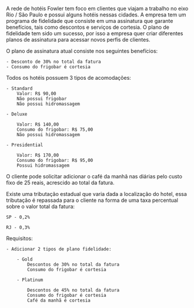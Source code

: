 A rede de hotéis Fowler tem foco em clientes que viajam a trabalho no eixo Rio / São Paulo e possui alguns hotéis nessas cidades. A empresa tem um programa de fidelidade que consiste em uma assinatura que garante benefícios, tais como descontos e serviços de cortesia. O plano de fidelidade tem sido um sucesso, por isso a empresa quer criar diferentes planos de assinatura para acessar novos perfis de clientes.

O plano de assinatura atual consiste nos seguintes benefícios:

	- Desconto de 30% no total da fatura
	- Consumo do frigobar é cortesia

Todos os hotéis possuem 3 tipos de acomodações:

	- Standard
		Valor: R$ 90,00
		Não possui frigobar
		Não possui hidromassagem

	- Deluxe

		Valor: R$ 140,00
		Consumo do frigobar: R$ 75,00
		Não possui hidromassagem

	- Presidential

		Valor: R$ 170,00
		Consumo do frigobar: R$ 95,00
		Possui hidromassagem

O cliente pode solicitar adicionar o café da manhã nas diárias pelo custo fixo de 25 reais, acrescido ao total da fatura.

Existe uma tributação estadual que varia dada a localização do hotel, essa tributação é repassada para o cliente na forma de uma taxa percentual sobre o valor total da fatura:

	SP - 0,2%

	RJ - 0,3%


Requisitos:

	- Adicionar 2 tipos de plano fidelidade:

		- Gold
			Descontos de 30% no total da fatura
			Consumo do frigobar é cortesia

		- Platinum

			Descontos de 45% no total da fatura
			Consumo do frigobar é cortesia
			Café da manhã é cortesia

